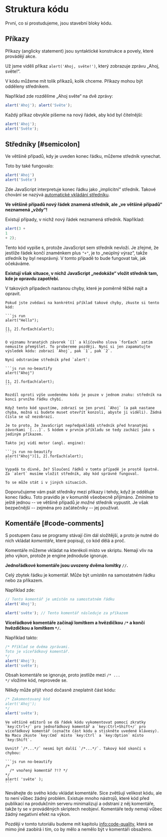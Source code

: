 # Struktura kódu

První, co si prostudujeme, jsou stavební bloky kódu.

## Příkazy

Příkazy (anglicky statement) jsou syntaktické konstrukce a povely, které provádějí akce.

Už jsme viděli příkaz `alert('Ahoj, světe!')`, který zobrazuje zprávu „Ahoj, světe!“.

V kódu můžeme mít tolik příkazů, kolik chceme. Příkazy mohou být odděleny středníkem.

Například zde rozdělíme „Ahoj světe“ na dvě zprávy:

```js run no-beautify
alert('Ahoj'); alert('Světe');
```

Každý příkaz obvykle píšeme na nový řádek, aby kód byl čitelnější:

```js run no-beautify
alert('Ahoj');
alert('Světe');
```

## Středníky [#semicolon]

Ve většině případů, kdy je uveden konec řádku, můžeme středník vynechat.

Toto by také fungovalo:

```js run no-beautify
alert('Ahoj')
alert('Světe')
```

Zde JavaScript interpretuje konec řádku jako „implicitní“ středník. Takové chování se nazývá [automatické vkládání středníku](https://tc39.github.io/ecma262/#sec-automatic-semicolon-insertion).

**Ve většině případů nový řádek znamená středník, ale „ve většině případů“ neznamená „vždy“!**

Existují případy, v nichž nový řádek neznamená středník. Například:

```js run no-beautify
alert(3 +
1
+ 2);
```

Tento kód vypíše `6`, protože JavaScript sem středník nevloží. Je zřejmé, že jestliže řádek končí znaménkem plus `"+"`, je to „neúplný výraz“, takže středník by byl nesprávný. V tomto případě to bude fungovat tak, jak očekáváme.

**Existují však situace, v nichž JavaScript „nedokáže“ vložit středník tam, kde je opravdu zapotřebí.**

V takových případech nastanou chyby, které je poměrně těžké najít a opravit.

````smart header="Příklad chyby"
Pokud jste zvědaví na konkrétní příklad takové chyby, zkuste si tento kód:

```js run
alert("Hello");

[1, 2].forEach(alert);
```

O významu hranatých závorek `[]` a klíčového slova `forEach` zatím nemusíte přemýšlet. To probereme později. Nyní si jen zapamatujte výsledek kódu: zobrazí `Ahoj`, pak `1`, pak `2`.

Nyní odstraníme středník před `alert`:

```js run no-beautify
alert("Ahoj")

[1, 2].forEach(alert);
```

Rozdíl oproti výše uvedenému kódu je pouze v jednom znaku: středník na konci prvního řádku chybí.

Když tento kód spustíme, zobrazí se jen první `Ahoj` (a pak nastane chyba, možná si budete muset otevřít konzoli, abyste ji viděli). Žádná čísla se už nezobrazí.

Je to proto, že JavaScript nepředpokládá středník před hranatými závorkami `[...]`. S kódem v prvním příkladu se tedy zachází jako s jediným příkazem.

Takto jej vidí motor (angl. engine):

```js run no-beautify
alert("Ahoj")[1, 2].forEach(alert);
```

Vypadá to divně, že? Sloučení řádků v tomto případě je prostě špatně. Za `alert` musíme vložit středník, aby kód správně fungoval.

To se může stát i v jiných situacích.
````

Doporučujeme vám psát středníky mezi příkazy i tehdy, když je odděluje konec řádku. Toto pravidlo je v komunitě všeobecně přijímáno. Zmíníme to ještě jednou -- ve většině případů *je možné* středník vypustit. Je však bezpečnější -- zejména pro začátečníky -- jej používat.

## Komentáře [#code-comments]

S postupem času se programy stávají čím dál složitější, a proto je nutné do nich vkládat *komentáře*, které popisují, co kód dělá a proč.

Komentáře můžeme vkládat na kterékoli místo ve skriptu. Nemají vliv na jeho výkon, protože je engine jednoduše ignoruje.

**Jednořádkové komentáře jsou uvozeny dvěma lomítky `//`.**

Celý zbytek řádku je komentář. Může být umístěn na samostatném řádku nebo za příkazem.

Například zde:
```js run
// Tento komentář je umístěn na samostatném řádku
alert('Ahoj');

alert('světe'); // Tento komentář následuje za příkazem
```

**Víceřádkové komentáře začínají lomítkem a hvězdičkou <code>/&#42;</code> a končí hvězdičkou a lomítkem <code>&#42;/</code>.**

Například takto:

```js run
/* Příklad se dvěma zprávami.
Toto je víceřádkový komentář.
*/
alert('Ahoj');
alert('světe');
```

Obsah komentáře se ignoruje, proto jestliže mezi <code>/&#42; ... &#42;/</code> vložíme kód, neprovede se.

Někdy může přijít vhod dočasně zneplatnit část kódu:

```js run
/* Zakomentovaný kód
alert('Ahoj');
*/
alert('světe');
```

```smart header="Používejte zkratky!"
Ve většině editorů se dá řádek kódu vykomentovat pomocí zkratky `key:Ctrl+/` pro jednořádkový komentář a `key:Ctrl+Shift+/` pro víceřádkový komentář (označte část kódu a stiskněte uvedené klávesy). Na Macu zkuste `key:Cmd` místo `key:Ctrl` a `key:Option` místo `key:Shift`.
```

````warn header="Vnořené komentáře nejsou povoleny!"
Uvnitř `/*...*/` nesmí být další `/*...*/`. Takový kód skončí s chybou:

```js run no-beautify
/*
  /* vnořený komentář ?!? */
*/
alert( 'světe' );
```
````

Neváhejte do svého kódu vkládat komentáře. Sice zvětšují velikost kódu, ale to není vůbec žádný problém. Existuje mnoho nástrojů, které kód před publikací na produkčním serveru minimalizují a odstraní z něj komentáře, takže ty se v prováděných skriptech neobjeví. Komentáře tedy nemají vůbec žádný negativní efekt na výkon.

Později v tomto tutoriálu budeme mít kapitolu <info:code-quality>, která se mimo jiné zaobírá i tím, co by mělo a nemělo být v komentáři obsaženo.
